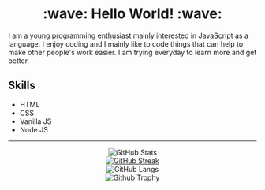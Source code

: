 <h1 align="center">
:wave: Hello World! :wave:
</h1>

I am a young programming enthusiast mainly interested in JavaScript as a language. I enjoy coding and I mainly like to code things that can help to make other people's work easier. I am trying everyday to learn more and get better.

## Skills

- HTML
- CSS
- Vanilla JS
- Node JS

<hr>

<div align="center">

![GitHub Stats](https://github-readme-stats.vercel.app/api?username=Infroid-Coder&show_icons=true&theme=radical)<br>
[![GitHub Streak](https://github-readme-streak-stats.herokuapp.com?user=Infroid-Coder&theme=radical&date_format=M%20j%5B%2C%20Y%5D)](https://git.io/streak-stats)<br>
![GitHub Langs](https://github-readme-stats.vercel.app/api/top-langs/?username=Infroid-Coder&layout=compact&theme=radical)<br>
![Github Trophy](https://github-profile-trophy.vercel.app/?username=Infroid-Coder&theme=radical)

</div>
